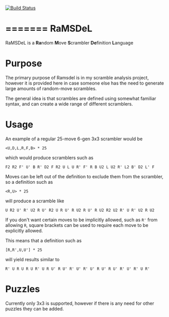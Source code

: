[![Build Status](https://travis-ci.org/JustinJ/ramsdel.png)](https://travis-ci.org/JustinJ/ramsdel)


=======
RaMSDeL
=======

RaMSDeL is a <b>Ra</b>ndom <b>M</b>ove <b>S</b>crambler <b>De</b>finition <b>L</b>anguage

Purpose
=======

The primary purpose of Ramsdel is in my scramble analysis project,
however it is provided here in case someone else has the need to generate
large amounts of random-move scrambles.

The general idea is that scrambles are defined using somewhat familiar syntax, and can create a
wide range of different scramblers.

Usage
=====

An example of a regular 25-move 6-gen 3x3 scrambler would be

`<U,D,L,R,F,B> * 25`

which would produce scramblers such as

`F2 R2 F' U' B R' D2 F R2 U L U R' F' R B U2 L U2 R' L2 B' D2 L' F`

Moves can be left out of the definition to exclude them from the scrambler,
so a definition such as

`<R,U> * 25`

will produce a scramble like

`U R2 U' R' U2 R U' R2 U R U' R U2 R U' R U2 R2 U2 R' U R' U2 R U2`

If you don't want certain moves to be implicitly allowed, such as `R'` from allowing `R`,
square brackets can be used to require each move to be explicitly allowed.

This means that a definition such as

`[R,R',U,U'] * 25`

will yield results similar to

`R' U R U R U R' U R U' R U' R' U' R' U' R U' R U' R' U' R' U R'`

Puzzles
=======

Currently only 3x3 is supported, however if there is any need for other puzzles they can be added.
